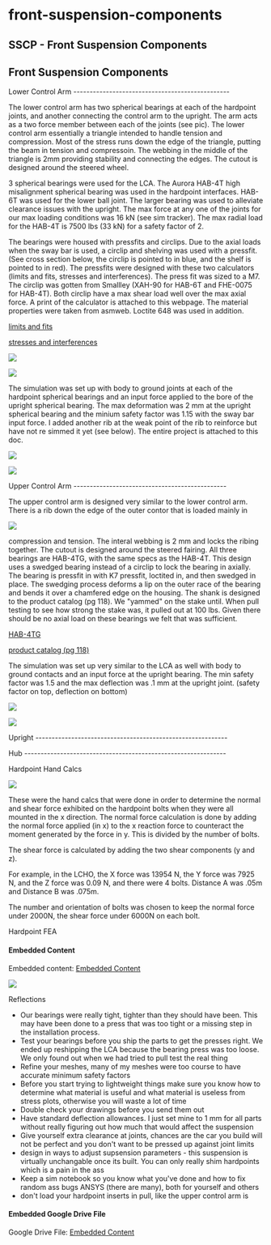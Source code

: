 # front-suspension-components

## SSCP - Front Suspension Components

## Front Suspension Components

Lower Control Arm ------------------------------------------------

The lower control arm has two spherical bearings at each of the hardpoint joints, and another connecting the control arm to the upright. The arm acts as a two force member between each of the joints (see pic). The lower control arm essentially a triangle intended to handle tension and compression. Most of the stress runs down the edge of the triangle, putting the beam in tension and compressoin. The webbing in the middle of the triangle is 2mm providing stability and connecting the edges. The cutout is designed around the steered wheel.&#x20;

3 spherical bearings were used for the LCA. The Aurora HAB-4T high misalignment spherical bearing was used in the hardpoint interfaces. HAB-6T was used for the lower ball joint. The larger bearing was used to alleviate clearance issues with the upright. The max force at any one of the joints for our max loading conditions was 16 kN (see sim tracker). The max radial load for the HAB-4T is 7500 lbs (33 kN) for a safety factor of 2.

The bearings were housed with pressfits and circlips. Due to the axial loads when the sway bar is used, a circlip and shelving was used with a pressfit. (See cross section below, the circlip is pointed to in blue, and the shelf is pointed to in red). The pressfits were designed with these two calculators (limits and fits, stresses and interferences). The press fit was sized to a M7. The circlip was gotten from Smallley (XAH-90 for HAB-6T and FHE-0075 for HAB-4T). Both circlip have a max shear load well over the max axial force. A print of the calculator is attached to this webpage. The material properties were taken from asmweb. Loctite 648 was used in addition.

[limits and fits](https://www.amesweb.info/FitTolerance/FitTolerance.aspx)

[stresses and interferences](https://www.engineersedge.com/calculators/machine-design/press-fit/press-fit-calculator.htm)

![](../../../../../assets/image_a41b3909d9.png)

![](../../../../../assets/image_7e42625c35.png)

The simulation was set up with body to ground joints at each of the hardpoint spherical bearings and an input force applied to the bore of the upright spherical bearing. The max deformation was 2 mm at the upright spherical bearing and the minium safety factor was 1.15 with the sway bar input force. I added another rib at the weak point of the rib to reinforce but have not re simmed it yet (see below). The entire project is attached to this doc.

![](../../../../../assets/image_832e5b4edf.png)

![](../../../../../assets/image_97a7dfe2f6.png)

&#x20;

Upper Control Arm -----------------------------------------------

The upper control arm is designed very similar to the lower control arm.  There is a rib down the edge of the outer contor that is loaded mainly in&#x20;

![](../../../../../assets/image_0168ed8162.png)

compression and tension. The interal webbing is 2 mm and locks the ribing together. The cutout is designed around the steered fairing. All three bearings are HAB-4TG, with the same specs as the HAB-4T. This design uses a swedged bearing instead of a circlip to lock the bearing in axially. The bearing is pressfit in with K7 pressfit, loctited in, and then swedged in place. The swedging process deforms a lip on the outer race of the bearing and bends it over a chamfered edge on the housing. The shank is designed to the product catalog (pg 118). We "yammed" on the stake until. When pull testing to see how strong the stake was, it pulled out at 100 lbs. Given there should be no axial load on these bearings we felt that was sufficient.

[HAB-4TG](http://cad.aurorabearing.com/item/all-categories/-hab-t-high-misalignment-series-spherical-bearings/hab-4t-2?plpver=10)

[product catalog (pg 118)](http://www.aurorabearing.com/pdf/aurora-bearing-319-catalog.pdf)

The simulation was set up very similar to the LCA as well with body to ground contacts and an input force at the upright bearing. The min safety factor was 1.5 and the max deflection was .1 mm at the upright joint. (safety factor on top, deflection on bottom)

![](../../../../../assets/image_b4a919dce1.png)

![](../../../../../assets/image_1950439498.png)

Upright -----------------------------------------------------------

Hub --------------------------------------------------------------

Hardpoint Hand Calcs

![](../../../../../assets/image_97a51463d5.jpg)

These were the hand calcs that were done in order to determine the normal and shear force exhibited on the hardpoint bolts when they were all mounted in the x direction. The normal force calculation is done by adding the normal force applied (in x) to the x reaction force to counteract the moment generated by the force in y. This is divided by the number of bolts.&#x20;

The shear force is calculated by adding the two shear components (y and z).&#x20;

For example, in the LCHO, the X force was 13954 N, the Y force was 7925 N, and the Z force was 0.09 N, and there were 4 bolts. Distance A was .05m and Distance B was .075m.

The number and orientation of bolts was chosen to keep the normal force under 2000N, the shear force under 6000N on each bolt.

Hardpoint FEA

#### Embedded Content

Embedded content: [Embedded Content](front-suspension-components.md)

![](../../../../../assets/docs_32dp.png)

Reflections

* Our bearings were really tight, tighter than they should have been. This may have been done to a press that was too tight or a missing step in the installation process.&#x20;
* Test your bearings before you ship the parts to get the presses right. We ended up reshipping the LCA because the bearing press was too loose. We only found out when we had tried to pull test the real thing
* Refine your meshes, many of my meshes were too course to have accurate minimum safety factors
* Before you start trying to lightweight things make sure you know how to determine what material is useful and what material is useless from stress plots, otherwise you will waste a lot of time
* Double check your drawings before you send them out
* Have standard deflection allowances. I just set mine to 1 mm for all parts without really figuring out how much that would affect the suspension
* Give yourself extra clearance at joints, chances are the car you build will not be perfect and you don't want to be pressed up against joint limits
* design in ways to adjust supsension parameters - this suspension is virtually unchangable once its built. You can only really shim hardpoints which is a pain in the ass
* Keep a sim notebook so you know what you've done and how to fix random ass bugs ANSYS (there are many), both for yourself and others
* don't load your hardpoint inserts in pull, like the upper control arm is

#### Embedded Google Drive File

Google Drive File: [Embedded Content](https://drive.google.com/embeddedfolderview?id=1ApCJisV36bEbKEXxYZBZkkAKVfirK3Vi#list)
